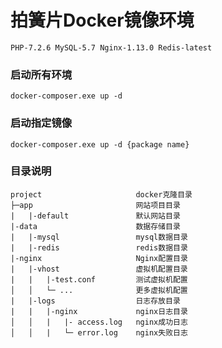 # 拍簧片Docker镜像环境
    PHP-7.2.6 MySQL-5.7 Nginx-1.13.0 Redis-latest

### 启动所有环境
    docker-composer.exe up -d
    
### 启动指定镜像
    docker-composer.exe up -d {package name}

### 目录说明
    project                     docker克隆目录
    ├─app                       网站项目目录
    |   |-default               默认网站目录
    |-data                      数据存储目录
    |   |-mysql                 mysql数据目录
    |   |-redis                 redis数据目录
    |-nginx                     Nginx配置目录
    |   |-vhost                 虚拟机配置目录
    |   |   |-test.conf         测试虚拟机配置
    │   │   └─ ...              更多虚拟机配置
    |   |-logs                  日志存放目录
    |   |   |-nginx             nginx日志目录
    │   │   |   |- access.log   nginx成功日志
    │   │   |   └─ error.log    nginx失败日志
